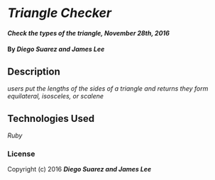 # _Triangle Checker_

#### _Check the types of the triangle, November 28th, 2016_

#### By _**Diego Suarez and James Lee**_

## Description

_users put the lengths of the sides of a triangle and returns they form equilateral, isosceles, or scalene_

## Technologies Used

_Ruby_

### License

Copyright (c) 2016 **_Diego Suarez and James Lee_**
